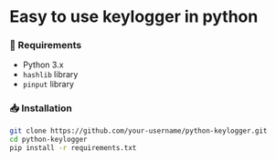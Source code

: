 # Easy to use keylogger in python

### 🔧 Requirements
- Python 3.x
- `hashlib` library
- `pinput` library

### 📥 Installation

```bash
git clone https://github.com/your-username/python-keylogger.git
cd python-keylogger
pip install -r requirements.txt
